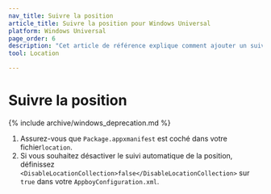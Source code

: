 ```yaml
---
nav_title: Suivre la position
article_title: Suivre la position pour Windows Universal
platform: Windows Universal
page_order: 6
description: "Cet article de référence explique comment ajouter un suivi de la position à votre application Windows Universal."
tool: Location

---
```


# Suivre la position
{% include archive/windows_deprecation.md %}

1. Assurez-vous que `Package.appxmanifest` est coché dans votre fichier`location`.
2. Si vous souhaitez désactiver le suivi automatique de la position, définissez `<DisableLocationCollection>false</DisableLocationCollection>` sur `true` dans votre `AppboyConfiguration.xml`.

